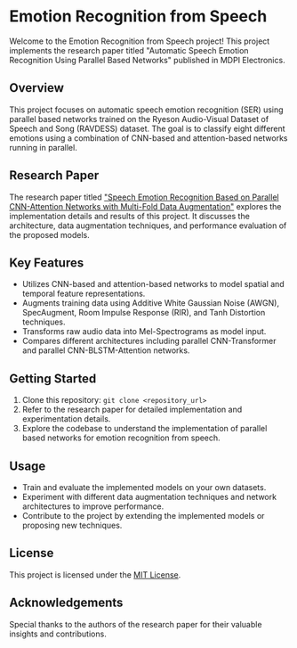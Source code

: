 # Emotion Recognition from Speech

Welcome to the Emotion Recognition from Speech project! This project implements the research paper titled "Automatic Speech Emotion Recognition Using Parallel Based Networks" published in MDPI Electronics.

## Overview
This project focuses on automatic speech emotion recognition (SER) using parallel based networks trained on the Ryeson Audio-Visual Dataset of Speech and Song (RAVDESS) dataset. The goal is to classify eight different emotions using a combination of CNN-based and attention-based networks running in parallel.

## Research Paper
The research paper titled ["Speech Emotion Recognition Based on Parallel CNN-Attention Networks with Multi-Fold Data Augmentation"](https://www.mdpi.com/2079-9292/11/23/3935) explores the implementation details and results of this project. It discusses the architecture, data augmentation techniques, and performance evaluation of the proposed models.

## Key Features
- Utilizes CNN-based and attention-based networks to model spatial and temporal feature representations.
- Augments training data using Additive White Gaussian Noise (AWGN), SpecAugment, Room Impulse Response (RIR), and Tanh Distortion techniques.
- Transforms raw audio data into Mel-Spectrograms as model input.
- Compares different architectures including parallel CNN-Transformer and parallel CNN-BLSTM-Attention networks.

## Getting Started
1. Clone this repository: `git clone <repository_url>`
2. Refer to the research paper for detailed implementation and experimentation details.
3. Explore the codebase to understand the implementation of parallel based networks for emotion recognition from speech.

## Usage
- Train and evaluate the implemented models on your own datasets.
- Experiment with different data augmentation techniques and network architectures to improve performance.
- Contribute to the project by extending the implemented models or proposing new techniques.

## License
This project is licensed under the [MIT License](LICENSE).

## Acknowledgements
Special thanks to the authors of the research paper for their valuable insights and contributions.
